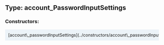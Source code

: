 ## Type: account\_PasswordInputSettings  

### Constructors:

<style>
.container {
    width: auto;
    overflow-x: auto;
    white-space: nowrap;
    background: #ecf3f8;
    padding: 10px;
}
</style>
<div class="container">
[account\_passwordInputSettings](../constructors/account\_passwordInputSettings.md)  

</div>